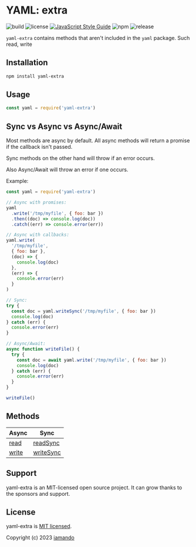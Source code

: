 # YAML: extra

![build](https://github.com/iamando/yaml-extra/workflows/build/badge.svg)
![license](https://img.shields.io/github/license/iamando/yaml-extra?color=success)
[![JavaScript Style Guide](https://img.shields.io/badge/code_style-standard-brightgreen.svg)](https://standardjs.com)
![npm](https://img.shields.io/npm/v/yaml-extra)
![release](https://img.shields.io/github/release-date/iamando/yaml-extra)

`yaml-extra` contains methods that aren't included in the `yaml` package. Such read, write

## Installation

```bash
npm install yaml-extra
```

## Usage

```js
const yaml = require('yaml-extra')
```

## Sync vs Async vs Async/Await

Most methods are async by default. All async methods will return a promise if the callback isn't passed.

Sync methods on the other hand will throw if an error occurs.

Also Async/Await will throw an error if one occurs.

Example:

```js
const yaml = require('yaml-extra')

// Async with promises:
yaml
  .write('/tmp/myfile', { foo: bar })
  .then((doc) => console.log(doc))
  .catch((err) => console.error(err))

// Async with callbacks:
yaml.write(
  '/tmp/myfile',
  { foo: bar },
  (doc) => {
    console.log(doc)
  },
  (err) => {
    console.error(err)
  }
)

// Sync:
try {
  const doc = yaml.writeSync('/tmp/myfile', { foo: bar })
  console.log(doc)
} catch (err) {
  console.error(err)
}

// Async/Await:
async function writeFile() {
  try {
    const doc = await yaml.write('/tmp/myfile', { foo: bar })
    console.log(doc)
  } catch (err) {
    console.error(err)
  }
}

writeFile()
```

## Methods

| Async                  | Sync                            |
| ---------------------- | ------------------------------- |
| [read](docs/read.md)   | [readSync](docs/read-sync.md)   |
| [write](docs/write.md) | [writeSync](docs/write-sync.md) |

## Support

yaml-extra is an MIT-licensed open source project. It can grow thanks to the sponsors and support.

## License

yaml-extra is [MIT licensed](LICENSE).

Copyright (c) 2023 [iamando](https://github.com/iamando)
